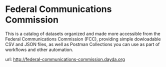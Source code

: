 # Federal Communications Commission

This is a catalog of datasets organized and made more accessible from the Federal Communications Commission (FCC), providing simple dowloadable CSV and JSON files, as well as Postman Collections you can use as part of workflows and other automation.

url: http://federal-communications-commission.dayda.org


